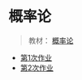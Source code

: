 # 概率论

> 教材：
> [概率论](/Book/prob12liu.pdf)

- [第1次作业](/作业/概率论/prob_week1.pdf)
- [第2次作业](/作业/概率论/prob_week2.pdf)